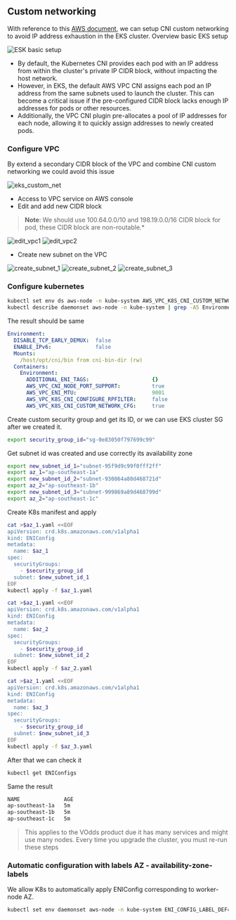 ## Custom networking

With reference to this [AWS document](https://docs.aws.amazon.com/eks/latest/userguide/cni-custom-network.html), we can setup CNI custom networking to avoid IP address exhaustion in the EKS cluster. Overview basic EKS setup

![ESK basic setup](/resources/images/kubernetes/eks/eks_basic.png)

* By default, the Kubernetes CNI provides each pod with an IP address from within the cluster's private IP CIDR block, without impacting the host network.
* However, in EKS, the default AWS VPC CNI assigns each pod an IP address from the same subnets used to launch the cluster. This can become a critical issue if the pre-configured CIDR block lacks enough IP addresses for pods or other resources.
* Additionally, the VPC CNI plugin pre-allocates a pool of IP addresses for each node, allowing it to quickly assign addresses to newly created pods.

### Configure VPC

By extend a secondary CIDR block of the VPC and combine CNI custom networking we could avoid this issue

![eks_custom_net](/resources/images/kubernetes/eks/eks_custom_net.png)

- Access to VPC service on AWS console
- Edit and add new CIDR block

> **Note**: We should use 100.64.0.0/10 and 198.19.0.0/16 CIDR block for pod, these CIDR block are non-routable.*

![edit_vpc1](/resources/images/kubernetes/eks/edit_vpc1.png)
![edit_vpc2](/resources/images/kubernetes/eks/edit_vpc2.png)

- Create new subnet on the VPC

![create_subnet_1](/resources/images/kubernetes/eks/create_subnet_1.png)
![create_subnet_2](/resources/images/kubernetes/eks/create_subnet_2.png)
![create_subnet_3](/resources/images/kubernetes/eks/create_subnet_3.png)

### Configure kubernetes

```bash
kubectl set env ds aws-node -n kube-system AWS_VPC_K8S_CNI_CUSTOM_NETWORK_CFG=true
kubectl describe daemonset aws-node -n kube-system | grep -A5 Environment
```

The result should be same 

```yaml
Environment:
  DISABLE_TCP_EARLY_DEMUX:  false
  ENABLE_IPv6:              false
  Mounts:
    /host/opt/cni/bin from cni-bin-dir (rw)
  Containers:
    Environment:
      ADDITIONAL_ENI_TAGS:                    {}
      AWS_VPC_CNI_NODE_PORT_SUPPORT:          true
      AWS_VPC_ENI_MTU:                        9001
      AWS_VPC_K8S_CNI_CONFIGURE_RPFILTER:     false
      AWS_VPC_K8S_CNI_CUSTOM_NETWORK_CFG:     true
```

Create custom security group and get its ID, or we can use EKS cluster SG after we created it.

```bash
export security_group_id="sg-0e83050f797699c99"
```

Get subnet id was created and use correctly its availability zone

```bash
export new_subnet_id_1="subnet-95f9d9c99f0fff2ff"
export az_1="ap-southeast-1a"
export new_subnet_id_2="subnet-930864a80d468721d"
export az_2="ap-southeast-1b"
export new_subnet_id_3="subnet-999869a89d468799d"
export az_2="ap-southeast-1c"
```

Create K8s manifest and apply

```bash
cat >$az_1.yaml <<EOF
apiVersion: crd.k8s.amazonaws.com/v1alpha1
kind: ENIConfig
metadata:
  name: $az_1
spec:
  securityGroups:
    - $security_group_id
  subnet: $new_subnet_id_1
EOF
kubectl apply -f $az_1.yaml
```

```bash
cat >$az_1.yaml <<EOF
apiVersion: crd.k8s.amazonaws.com/v1alpha1
kind: ENIConfig
metadata:
  name: $az_2
spec:
  securityGroups:
    - $security_group_id
  subnet: $new_subnet_id_2
EOF
kubectl apply -f $az_2.yaml
```

```bash
cat >$az_1.yaml <<EOF
apiVersion: crd.k8s.amazonaws.com/v1alpha1
kind: ENIConfig
metadata:
  name: $az_3
spec:
  securityGroups:
    - $security_group_id
  subnet: $new_subnet_id_3
EOF
kubectl apply -f $az_3.yaml
```

After that we can check it

```bash
kubectl get ENIConfigs
```

Same the result

```bash
NAME              AGE
ap-southeast-1a   5m
ap-southeast-1b   5m
ap-southeast-1c   5m
```

> This applies to the VOdds product due it has many services and might use many nodes. Every time you upgrade the cluster, you must re-run these steps

### Automatic configuration with labels AZ - availability-zone-labels

We allow K8s to automatically apply ENIConfig corresponding to worker-node AZ.

```bash
kubectl set env daemonset aws-node -n kube-system ENI_CONFIG_LABEL_DEF=topology.kubernetes.io/zone
```